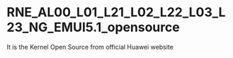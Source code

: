 # RNE_AL00_L01_L21_L02_L22_L03_L23_NG_EMUI5.1_opensource
It is the Kernel Open Source from official Huawei website
